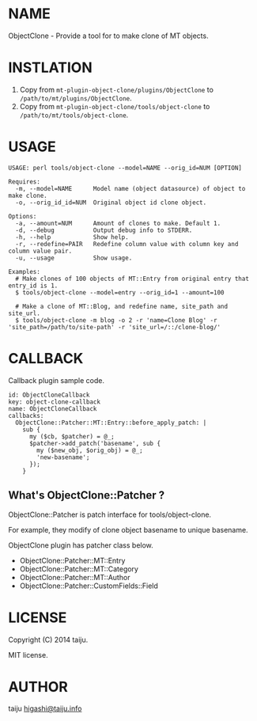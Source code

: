 # NAME

ObjectClone - Provide a tool for to make clone of MT objects.

# INSTLATION

1. Copy from `mt-plugin-object-clone/plugins/ObjectClone` to `/path/to/mt/plugins/ObjectClone`.
2. Copy from `mt-plugin-object-clone/tools/object-clone` to `/path/to/mt/tools/object-clone`.

# USAGE

```
USAGE: perl tools/object-clone --model=NAME --orig_id=NUM [OPTION]

Requires:
  -m, --model=NAME      Model name (object datasource) of object to make clone.
  -o, --orig_id_id=NUM  Original object id clone object.

Options:
  -a, --amount=NUM      Amount of clones to make. Default 1.
  -d, --debug           Output debug info to STDERR.
  -h, --help            Show help.
  -r, --redefine=PAIR   Redefine column value with column key and column value pair.
  -u, --usage           Show usage.

Examples:
  # Make clones of 100 objects of MT::Entry from original entry that entry_id is 1.
  $ tools/object-clone --model=entry --orig_id=1 --amount=100

  # Make a clone of MT::Blog, and redefine name, site_path and site_url.
  $ tools/object-clone -m blog -o 2 -r 'name=Clone Blog' -r 'site_path=/path/to/site-path' -r 'site_url=/::/clone-blog/'
```

# CALLBACK

Callback plugin sample code.

```
id: ObjectCloneCallback
key: object-clone-callback
name: ObjectCloneCallback
callbacks:
  ObjectClone::Patcher::MT::Entry::before_apply_patch: |
    sub {
      my ($cb, $patcher) = @_;
      $patcher->add_patch('basename', sub {
        my ($new_obj, $orig_obj) = @_;
        'new-basename';
      });
    }
```

## What's ObjectClone::Patcher ?

ObjectClone::Patcher is patch interface for tools/object-clone.

For example, they modify of clone object basename to unique basename.

ObjectClone plugin has patcher class below.

- ObjectClone::Patcher::MT::Entry
- ObjectClone::Patcher::MT::Category
- ObjectClone::Patcher::MT::Author
- ObjectClone::Patcher::CustomFields::Field

# LICENSE

Copyright (C) 2014 taiju.

MIT license.

# AUTHOR

taiju <higashi@taiju.info>
